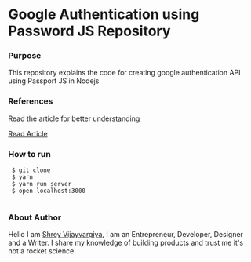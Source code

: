 
<h1>Google Authentication using Password JS Repository</h1>

<h3>Purpose</h3>
<p>This repository explains the code for creating google authentication API using Passport JS in Nodejs</p>



<h3>References</h3>
<p>Read the article for better understanding</p>

<a href="https://javascript.plainenglish.io/4-steps-to-create-google-authentication-api-in-node-js-e4bab8f744bc">Read Article</a>
  
 <h3>How to run</h3>
 
 ```
  $ git clone
  $ yarn
  $ yarn run server
  $ open localhost:3000
  
 ```

<h3>About Author</h3>
<p>Hello I am <a href="http://shreyvijayvargiya.vercel.app">Shrey Vijayvargiya</a>, I am an Entrepreneur, Developer, Designer and a Writer. I share my knowledge of building products and trust me it's not a rocket science.
